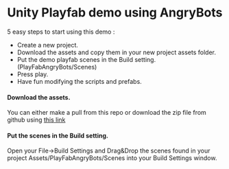 # Unity Playfab demo using AngryBots

5 easy steps to start using this demo :

 * Create a new project.
 * Download the assets and copy them in your new project assets folder.
 * Put the demo playfab scenes in the Build setting. (PlayFabAngryBots/Scenes)
 * Press play.
 * Have fun modifying the scripts and prefabs.
 
#### Download the assets.
You can either make a pull from this repo or download the zip file from github using [this link](https://github.com/PlayFab/UnityPlayFab_AngryBots/archive/master.zip)


#### Put the scenes in the Build setting.
Open your File->Build Settings and Drag&Drop the scenes found in your project Assets/PlayFabAngryBots/Scenes into your Build Settings window.

